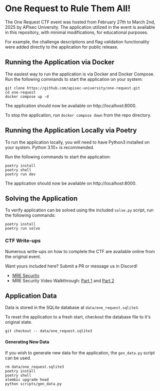 # One Request to Rule Them All!

The One Request CTF event was hosted from February 27th to March 2nd, 2025 by APIsec University. The application 
utilized in the event is available in this repository, with minimal modifications, for educational purposes.

For example, the challenge descriptions and flag validation functionality were added directly to the application for 
public release.

## Running the Application via Docker

The easiest way to run the application is via Docker and Docker Compose. Run the following commands to start the application on your system:

```shell
git clone https://github.com/apisec-university/one-request.git
cd one-request
docker compose up -d 
```

The application should now be available on http://localhost:8000. 

To stop the application, run `docker compose down` from the repo directory.

## Running the Application Locally via Poetry

To run the application locally, you will need to have Python3 installed on your system. Python 3.10+ is recommended.

Run the following commands to start the application:

```shell
poetry install
poetry shell
poetry run dev
```

The application should now be available on http://localhost:8000.

## Solving the Application

To verify application can be solved using the included `solve.py` script, run the following commands:

```shell
poetry install
poetry run solve
```

### CTF Write-ups

Numerous write-ups on how to complete the CTF are available online from the original event. 

Want yours included here? Submit a PR or message us in Discord!

- [MRE Security](https://mresecurity.com/blog/apisec-con-ctf-2025-writeup/#getting-started) 
- MRE Security Video Walkthrough: [Part 1](https://youtu.be/cKTUNwxfyVA) and [Part 2](https://youtu.be/XdLtUMv9OmE) 

## Application Data 

Data is stored in the SQLite database at `data/one_request.sqlite3`.

To reset the application to a fresh start, checkout the database file to it's original state.

```shell
git checkout -- data/one_request.sqlite3
```

#### Generating New Data

If you wish to generate new data for the application, the `gen_data.py` script can be used.

```shell
rm data/one_request.sqlite3
poetry install
poetry shell
alembic upgrade head
python scripts/gen_data.py
```

